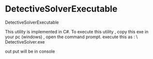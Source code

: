# DetectiveSolverExecutable
DetectiveSolverExecutable

This utility is implemented in C#. 
To execute this utility ,  copy this exe in your pc (windows) , open the command prompt.
execute this as :  <path>\ DetectiveSolver.exe <Json file name>

out put will be in console
